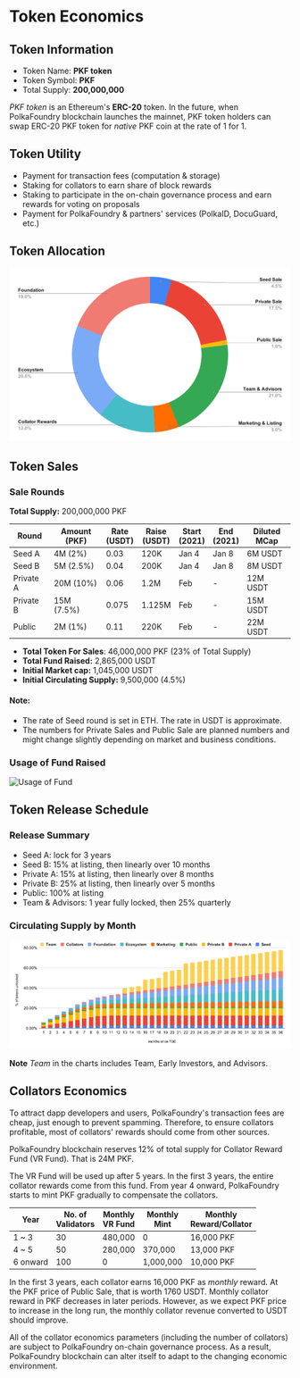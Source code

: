 # Token Economics

## Token Information

- Token Name: __PKF token__
- Token Symbol: __PKF__
- Total Supply: __200,000,000__

_PKF token_ is an Ethereum's __ERC-20__ token. In the future, when PolkaFoundry blockchain launches the mainnet, PKF token holders can swap ERC-20 PKF token for _native_ PKF coin at the rate of 1 for 1.

## Token Utility

- Payment for transaction fees (computation & storage)
- Staking for collators to earn share of block rewards
- Staking to participate in the on-chain governance process and earn rewards for voting on proposals
- Payment for PolkaFoundry & partners' services (PolkaID, DocuGuard, etc.)

## Token Allocation

![Token Allocation](./alloc.svg)

## Token Sales
### Sale Rounds
__Total Supply:__ 200,000,000 PKF

| Round | Amount<br>(PKF) | Rate<br>(USDT) | Raise<br>(USDT) | Start<br>(2021) | End<br>(2021) | Diluted<br>MCap<br> |
|-------|--------|------|-------|-------|-----|----|
| Seed A | 4M (2%) | 0.03 | 120K | Jan 4 | Jan 8 | 6M USDT |
| Seed B | 5M (2.5%) | 0.04 | 200K | Jan 4 | Jan 8 | 8M USDT |
| Private A | 20M (10%) | 0.06 | 1.2M | Feb | - | 12M USDT |
| Private B | 15M (7.5%) | 0.075 | 1.125M | Feb | - | 15M USDT |
| Public | 2M (1%) | 0.11 | 220K | Feb | - | 22M USDT |

- __Total Token For Sales__: 46,000,000 PKF (23% of Total Supply)
- __Total Fund Raised:__ 2,865,000 USDT
- __Initial Market cap:__ 1,045,000 USDT
- __Initial Circulating Supply:__ 9,500,000 (4.5%)

#### Note:
- The rate of Seed round is set in ETH. The rate in USDT is approximate.
- The numbers for Private Sales and Public Sale are planned numbers and might change slightly depending on market and business conditions.

### Usage of Fund Raised

![Usage of Fund](./fund.svg)

## Token Release Schedule

### Release Summary
- Seed A: lock for 3 years
- Seed B: 15% at listing, then linearly over 10 months
- Private A: 15% at listing, then linearly over 8 months
- Private B: 25% at listing, then linearly over 5 months
- Public: 100% at listing
- Team & Advisors: 1 year fully locked, then 25% quarterly

### Circulating Supply by Month
![Circulating Suply](./circulating.svg)

**Note** _Team_ in the charts includes Team, Early Investors, and Advisors.

## Collators Economics

To attract dapp developers and users, PolkaFoundry's transaction fees are cheap, just enough to prevent spamming. Therefore, to ensure collators profitable, most of collators' rewards should come from other sources.

PolkaFoundry blockchain reserves 12% of total supply for Collator Reward Fund (VR Fund). That is 24M PKF.

The VR Fund will be used up after 5 years. In the first 3 years, the entire collator rewards come from this fund. From year 4 onward, PolkaFoundry starts to mint PKF gradually to compensate the collators.

| Year | No. of<br>Validators | Monthly<br>VR Fund | Monthly<br>Mint | Monthly<br>Reward/Collator |
|------|------------|-----|------|-------|
| 1 ~ 3| 30 | 480,000 | 0 | 16,000 PKF |
| 4 ~ 5| 50 |  280,000 | 370,000 | 13,000 PKF |
| 6 onward | 100 | 0 | 1,000,000 | 10,000 PKF |

In the first 3 years, each collator earns 16,000 PKF as _monthly_ reward. At the PKF price of Public Sale, that is worth 1760 USDT. Monthly collator reward in PKF decreases in later periods. However, as we expect PKF price to increase in the long run, the monthly collator revenue converted to USDT should improve.

All of the collator economics parameters (including the number of collators) are subject to PolkaFoundry on-chain governance process. As a result, PolkaFoundry blockchain can alter itself to adapt to the changing economic environment.
